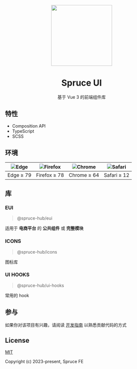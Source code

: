 <div align="center">

<img src="https://oss.sprucefe.com/spruce-ui/logo/logo.png" width="200px"/>

</div>

<div align="center">

# Spruce UI

</div>
<div align="center">

基于 Vue 3 的前端组件库

</div>

## 特性

- Composition API
- TypeScript
- SCSS

## 环境

| ![Edge](https://cdn.jsdelivr.net/npm/@browser-logos/edge@2.0.5/edge_32x32.png) | ![Firefox](https://cdn.jsdelivr.net/npm/@browser-logos/firefox@3.0.9/firefox_32x32.png) | ![Chrome](https://cdn.jsdelivr.net/npm/@browser-logos/chrome@2.0.0/chrome_32x32.png) | ![Safari](https://cdn.jsdelivr.net/npm/@browser-logos/safari@2.1.0/safari_32x32.png) |
| :----------------------------------------------------------------------------: | :-------------------------------------------------------------------------------------: | :----------------------------------------------------------------------------------: | :----------------------------------------------------------------------------------: |
|                                   Edge ≥ 79                                    |                                      Firefox ≥ 78                                       |                                     Chrome ≥ 64                                      |                                     Safari ≥ 12                                      |

## 库

### EUI

> @spruce-hub/eui

适用于 **电商平台** 的 **公共组件** 或 **完整模块**

### ICONS

> @spruce-hub/icons

图标库

### UI HOOKS

> @spruce-hub/ui-hooks

常用的 hook

## 参与

如果你对该项目有兴趣，请阅读 [开发指南](/CONTRIBUTING.md) 以熟悉贡献代码的方式

## License

[MIT](https://opensource.org/licenses/MIT)

Copyright (c) 2023-present, Spruce FE

